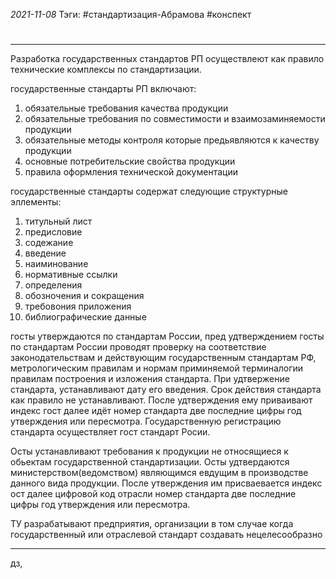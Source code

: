 *2021-11-08*
Тэги: #cтандартизация-Абрамова  #конспект
# 
---

Разработка государственных стандартов РП осуществлеют как правило технические комплексы по стандартизации.

государственные стандарты РП включают:
1. обязательные требования качества продукции
2. обязательные требования по совместимости и взаимозаминяемости продукции
3. обязательные методы контроля которые предьявляются к качеству продукции
4. основные потребительские свойства продукции
5. правила оформления технической документации

государственные стандарты содержат следующие структурные эллементы:
1. титульный лист
2. предисловие
3. содежание
4. введение
5. наиминование
6. нормативные ссылки
7. определения
8. обозночения и сокращения
9. требовония приложения
10. библиографические данные

госты утверждаются по стандартам России, пред удтверждением госты по стандартам России проводят проверку на соответствие законодательствам и действующим государственным стандартам РФ, метрологическим правилам и нормам приминяемой терминалогии правилам построения и изложения стандарта. При удтвержение стандарта, устанавливают дату его введения. Срок действия стандарта как правило не устанавливают. После удтверждения ему приваивают индекс гост далее идёт номер стандарта две последние цифры год утверждения или пересмотра. Государственную регистрацию стандарта осуществляет гост стандарт Росии.

Осты устанавливают требования к продукции не относящиеся к обьектам государственной стандартизации. Осты удтвердаются  министерством(ведомством) являющимся евдущим в производстве данного вида продукции. После утверждения им присваевается индекс ост далее цифровой код отрасли номер стандарта две последние цифры год утверждения или пересмотра.

ТУ разрабатывают предприятия, организации в том случае когда государственный или отраслевой стандарт создавать нецелесообразно

---

дз, 